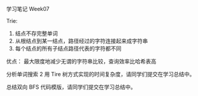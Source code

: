 学习笔记 Week07

Trie:
    
1. 结点不存完整单词
2. 从根结点到某一结点，路径经过的字符连接起来成字符串
3. 每个结点的所有子结点路径代表的字符都不同

优点： 最大限度地减少无谓的字符串比较，查询效率比哈希表高


分析单词搜索 2 用 Tire 树方式实现的时间复杂度，请同学们提交在学习总结中。


总结双向 BFS 代码模版，请同学们提交在学习总结中。

